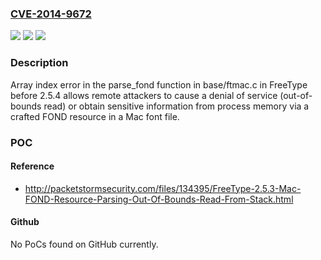 ### [CVE-2014-9672](https://cve.mitre.org/cgi-bin/cvename.cgi?name=CVE-2014-9672)
![](https://img.shields.io/static/v1?label=Product&message=n%2Fa&color=blue)
![](https://img.shields.io/static/v1?label=Version&message=n%2Fa&color=blue)
![](https://img.shields.io/static/v1?label=Vulnerability&message=n%2Fa&color=brighgreen)

### Description

Array index error in the parse_fond function in base/ftmac.c in FreeType before 2.5.4 allows remote attackers to cause a denial of service (out-of-bounds read) or obtain sensitive information from process memory via a crafted FOND resource in a Mac font file.

### POC

#### Reference
- http://packetstormsecurity.com/files/134395/FreeType-2.5.3-Mac-FOND-Resource-Parsing-Out-Of-Bounds-Read-From-Stack.html

#### Github
No PoCs found on GitHub currently.

